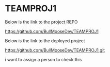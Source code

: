 # TEAMPROJ1
<!-- Below is the link to the project REPO -->  Below is the link to the project REPO
https://github.com/BullMooseDev/TEAMPROJ1
<!-- Below is the link to the deployed project -->  Below is the link to the deployed project
https://github.com/BullMooseDev/TEAMPROJ1.git


i want to assign a person to check this